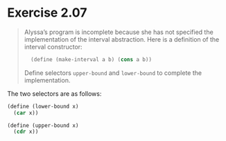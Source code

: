 # Exercise 2.07

> Alyssa’s program is incomplete because she has not specified the implementation of the interval abstraction.
> Here is a definition of the interval constructor:
> ```scheme
>   (define (make-interval a b) (cons a b))
> ```
> Define selectors `upper-bound` and `lower-bound` to complete the implementation.



The two selectors are as follows:
```scheme
(define (lower-bound x)
  (car x))

(define (upper-bound x)
  (cdr x))
```
